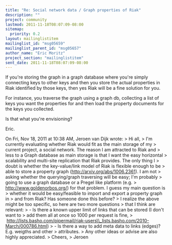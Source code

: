 ```yaml
---
title: "Re: Social network data / Graph properties of Riak"
description: ""
project: community
lastmod: 2011-11-18T08:07:09-08:00
sitemap:
  priority: 0.2
layout: mailinglistitem
mailinglist_id: "msg05659"
mailinglist_parent_id: "msg05657"
author_name: "Eric Moritz"
project_section: "mailinglistitem"
sent_date: 2011-11-18T08:07:09-08:00
---
```



If you're storing the graph in a graph database where you're simply
connecting keys to other keys and then you store the actual properties
in Riak identified by those keys, then yes Riak will be a fine
solution for you.

For instance, you traverse the graph using a graph db, collecting a
list of keys you want the properties for and then load the property
documents for the keys you collected.

Is that what you're envisioning?

Eric.

On Fri, Nov 18, 2011 at 10:38 AM, Jeroen van Dijk
 wrote:
&gt; Hi all,
&gt; I'm currently evaluating whether Riak would fit as the main storage of my
&gt; current project, a social network. The reason I am attracted to Riak and
&gt; less to a Graph database as main storage is that I want the easy horizontal
&gt; scalability and multi-site replication that Riak provides. The only thing I
&gt; doubt is whether the key-value/link model of Riak is flexible enough to be
&gt; able to store a property graph (http://arxiv.org/abs/1006.2361). I am not
&gt; asking whether the querying/graph traversing will be easy; I'm probably
&gt; going to use a graph database or a Pregel like platform (e.g.
&gt; http://www.goldenorbos.org/) for that problem. I guess my main question is
&gt; whether it would be easy/feasible to import and export a property graph in
&gt; and from Riak? Has someone done this before?
&gt; I realize the above might be too specific, so here are two more questions
&gt; that I think are relevant:
&gt; - Is there a known upper limit of links that can be stored (I don't want to
&gt; add them all at once so 1000 per request is fine,
&gt;  http://lists.basho.com/pipermail/riak-users\\_lists.basho.com/2010-March/000786.html)
&gt; - Is there a way to add meta data to links (edges)? E.g. weigths and other
&gt; attributes.
&gt; Any other ideas or advise are also highly appreciated.
&gt; Cheers,
&gt; Jeroen
